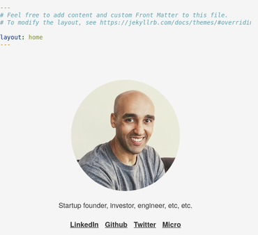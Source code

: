 ```yaml
---
# Feel free to add content and custom Front Matter to this file.
# To modify the layout, see https://jekyllrb.com/docs/themes/#overriding-theme-defaults

layout: home
---
```


  <style>
    html, body {
      width: 100%;
      font-family:  "Helvetica Neue", Helvetica, Arial, "Lucida Grande";
      font-size: 1.0em;
      background-color: whitesmoke;
      color: #333;
      margin: 0;
      padding: 0;
    }
    html a {
      color: #333;
      font-weight: bold;
    }
    img {
      border-radius: 50%;
    }
    #container {
      max-width: 500px;
      margin: 0 auto;
      padding: 40px 0;
      text-align: center;
    }
    h1 a:hover {
      text-decoration: none;
    } 
    ul {
      list-style-type: none;
    }
    li {
      padding: 5px;
      display: inline-block;
    }
  </style>
 
  <div id="container">
    <p><img src="/images/me.jpg" /></p>
    <p>Startup founder, investor, engineer, etc, etc. </p>
    <p>
      <ul style="padding: 0;">
        <li><a href="https://www.linkedin.com/in/asimaslam">LinkedIn</a></li>
        <li><a href="https://github.com/asim">Github</a></li>
       <li><a href="https://twitter.com/_asimaslam">Twitter</a></li>
      <li><a href="https://micro.dev">Micro</a></li>
      </ul>
    </p>
  </div>
